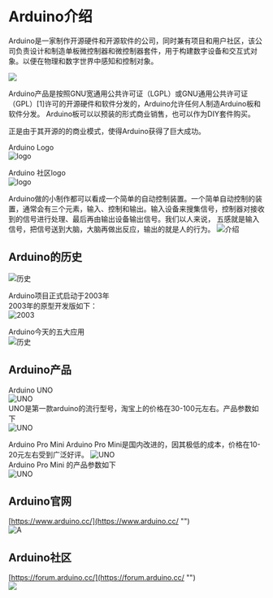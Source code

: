 # Arduino介绍

Arduino是一家制作开源硬件和开源软件的公司，同时兼有项目和用户社区，该公司负责设计和制造单板微控制器和微控制器套件，用于构建数字设备和交互式对象。以便在物理和数字世界中感知和控制对象。  

![](_media/WiringPrototype1-JavelinStamp.jpg "")   

Arduino产品是按照GNU宽通用公共许可证（LGPL）或GNU通用公共许可证（GPL）[1]许可的开源硬件和软件分发的，Arduino允许任何人制造Arduino板和软件分发。 Arduino板可以以预装的形式商业销售，也可以作为DIY套件购买。  

正是由于其开源的的商业模式，使得Arduino获得了巨大成功。

Arduino Logo  
![logo](_media/logo.png "logo")   

Arduino 社区logo  
![logo](_media/ArduinoCommunityLogo.png "社区logo")  


Arduino做的小制作都可以看成一个简单的自动控制装置。一个简单自动控制的装置，通常会有三个元素，输入、控制和输出。输入设备来搜集信号，控制器对接收到的信号进行处理、最后再由输出设备输出信号。我们以人来说， 五感就是输入信号，把信号送到大脑，大脑再做出反应，输出的就是人的行为。
![介绍](_media/inout.jpeg "介绍")   

## Arduino的历史

![历史](_media/history-of-arduino-1280-poster.png "Arduino的历史")  

Arduino项目正式启动于2003年  
2003年的原型开发版如下：  
![2003](_media/2003.jpg "")   


Arduino今天的五大应用  
![历史](_media/today.png "Arduino的历史")  

## Arduino产品

Arduino UNO  
![UNO](_media/uno.jpg "")   
UNO是第一款arduino的流行型号，淘宝上的价格在30-100元左右。产品参数如下  
![UNO](_media/uno_ts.jpg "")  

Arduino Pro Mini
Arduino Pro Mini是国内改进的，因其极低的成本，价格在10-20元左右受到广泛好评。
![UNO](_media/mini.jpg "")   
Arduino Pro Mini 的产品参数如下  
![UNO](_media/mini_.jpg "")  

## Arduino官网

[https://www.arduino.cc/](https://www.arduino.cc/ "")   
![A](_media/arduino.cc.jpg "")

## Arduino社区

[https://forum.arduino.cc/](https://forum.arduino.cc/ "")  
![](_media/forum.jpg "")
